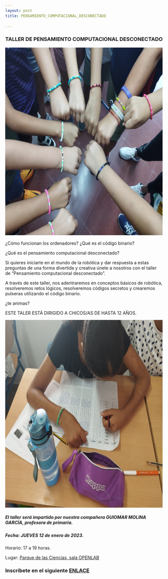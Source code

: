 ```yaml
---
layout: post
title: PENSAMIENTO_COMPUTACIONAL_DESCONECTADO

---
```

### TALLER DE PENSAMIENTO COMPUTACIONAL DESCONECTADO
<p align="center" >
<img src="/images/comp2.png" width="600" height="600"/>

</p>
¿Cómo funcionan los ordenadores? ¿Qué es el código binario?

¿Qué es el pensamiento computacional desconectado?

Si quieres iniciarte en el mundo de la robótica y dar respuesta a estas preguntas de una forma divertida y creativa únete a nosotros con el taller de “Pensamiento computacional desconectado”.


A través de este taller, nos adentraremos en conceptos básicos de robótica, resolveremos retos lógicos, resolveremos códigos secretos y crearemos pulseras utilizando el código binario.

¿te animas?

ESTE TALER ESTÁ DIRIGIDO A CHICOS/AS DE HASTA 12 AÑOS.




<p align="center" >
<img src="/images/comp1.png" width="600" height="600"/>
</p>







##### El taller será impartido por nuestra compañera GUIOMAR MOLINA GARCÍA, profesora de primaria.

##### Fecha: JUEVES 12 de enero de 2023.


Horario: 17 a 19 horas.



Lugar: [Parque de las Ciencias, sala OPENLAB](https://goo.gl/maps/aQC1afhE8HR9uaVx8)



### Inscríbete en el siguiente [ENLACE](https://forms.gle/vqz5gWwcLygG7mkF9)
